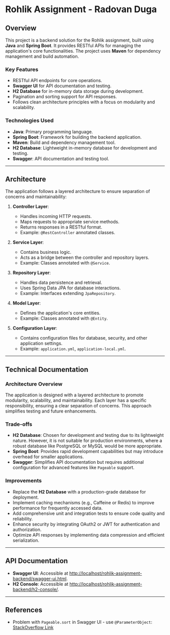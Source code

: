 # Rohlik Assignment - Radovan Duga

## Overview

This project is a backend solution for the Rohlik assignment, built using **Java** and **Spring Boot**. It provides RESTful APIs for managing the application's core functionalities. The project uses **Maven** for dependency management and build automation.

### Key Features
- RESTful API endpoints for core operations.
- **Swagger UI** for API documentation and testing.
- **H2 Database** for in-memory data storage during development.
- Pagination and sorting support for API responses.
- Follows clean architecture principles with a focus on modularity and scalability.

### Technologies Used
- **Java**: Primary programming language.
- **Spring Boot**: Framework for building the backend application.
- **Maven**: Build and dependency management tool.
- **H2 Database**: Lightweight in-memory database for development and testing.
- **Swagger**: API documentation and testing tool.

---

## Architecture

The application follows a layered architecture to ensure separation of concerns and maintainability:

1. **Controller Layer**:
    - Handles incoming HTTP requests.
    - Maps requests to appropriate service methods.
    - Returns responses in a RESTful format.
    - Example: `@RestController` annotated classes.

2. **Service Layer**:
    - Contains business logic.
    - Acts as a bridge between the controller and repository layers.
    - Example: Classes annotated with `@Service`.

3. **Repository Layer**:
    - Handles data persistence and retrieval.
    - Uses Spring Data JPA for database interactions.
    - Example: Interfaces extending `JpaRepository`.

4. **Model Layer**:
    - Defines the application's core entities.
    - Example: Classes annotated with `@Entity`.

5. **Configuration Layer**:
    - Contains configuration files for database, security, and other application settings.
    - Example: `application.yml`, `application-local.yml`.

---

## Technical Documentation

### Architecture Overview
The application is designed with a layered architecture to promote modularity, scalability, and maintainability. Each layer has a specific responsibility, ensuring a clear separation of concerns. This approach simplifies testing and future enhancements.

### Trade-offs
- **H2 Database**: Chosen for development and testing due to its lightweight nature. However, it is not suitable for production environments, where a robust database like PostgreSQL or MySQL would be more appropriate.
- **Spring Boot**: Provides rapid development capabilities but may introduce overhead for smaller applications.
- **Swagger**: Simplifies API documentation but requires additional configuration for advanced features like `Pageable` support.

### Improvements
- Replace the **H2 Database** with a production-grade database for deployment.
- Implement caching mechanisms (e.g., Caffeine or Redis) to improve performance for frequently accessed data.
- Add comprehensive unit and integration tests to ensure code quality and reliability.
- Enhance security by integrating OAuth2 or JWT for authentication and authorization.
- Optimize API responses by implementing data compression and efficient serialization.

---

## API Documentation

- **Swagger UI**: Accessible at [http://localhost/rohlik-assignment-backend/swagger-ui.html](http://localhost/rohlik-assignment-backend/swagger-ui.html).
- **H2 Console**: Accessible at [http://localhost/rohlik-assignment-backend/h2-console/](http://localhost/rohlik-assignment-backend/h2-console/).

---

## References

- Problem with `Pageable.sort` in Swagger UI - use `@ParameterObject`: [StackOverflow Link](https://stackoverflow.com/questions/35404329/swagger-documentation-for-spring-pageable-interface)